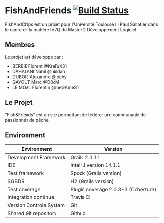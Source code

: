 # FishAndFriends [![Build Status](https://travis-ci.org/FishAndFriends/FishAndFriends.svg?branch=master)](https://travis-ci.org/FishAndFriends/FishAndFriends)
FishAndChips est un projet pour l'Université Toulouse III Paul Sabatier dans le cadre de la matière IVVQ du Master 2 Développement Logiciel.

## Membres
Le projet est développé par : 
- BERBIE Florent @KraTuX31
- DAHALANI Nabil @nbldah
- DUBOIS Alexandre @jochy
- GAYOUT Marc @D0oM
- LE MOAL Florentin @meGAmeS1


## Le Projet
“Fish&Friends” est un site permettant de fédérer une communauté de passionnés de pêche.

## Environment

|           Environment           | Version                               |
|  ---                            |                ---                    |
| Development Framework           | Grails 2.3.11                         |
| IDE                             | IntelliJ version 14.1.1               |
| Test framework                  | Spock (Grails version)                |
| SGBDR                           | H2 (Grails version)                   |
| Test coverage                   | Plugin coverage 2.0.3-3 (Cobertura)   |
| Intégration continue            | Travis CI                             |
| Version Controle System         | Git                                   |
| Shared Git repository           | Github                                |

